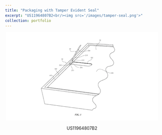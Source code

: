 ```yaml
---
title: "Packaging with Tamper Evident Seal"
excerpt: "US11964807B2<br/><img src='/images/tamper-seal.png'>"
collection: portfolio
---
```

<p align="center">
  <img src="../images/tamper-seal.png" alt="tamper-seal" width="500"/>
</p>
<p align="center">US11964807B2</p>
